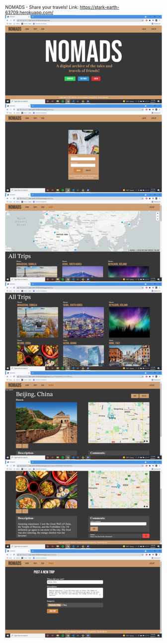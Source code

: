NOMADS - Share your travels!
Link: https://stark-earth-63709.herokuapp.com/
![Home Page](imgs/NOMADS_home.png?raw=true "Title")
![Login Page](imgs/NOMADS_login.png?raw=true "Title")
![Index Map](imgs/NOMADS_map.png?raw=true "Title")
![Index Page](imgs/NOMADS_index.png?raw=true "Title")
![Details Page](imgs/NOMADS_details.png?raw=true "Title")
![Details Comments](imgs/NOMADS_comments.png?raw=true "Title")
![Create Page](imgs/NOMADS_create.png?raw=true "Title")
